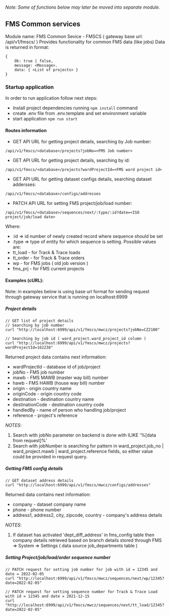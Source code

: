 ###### Note: Some of functions below may later be moved into separate module.

## FMS Common services
Module name: FMS Common Sevice - FMSCS ( gateway base url: /api/v1/fmscs/ )
Provides functionality for common FMS data (like jobs)
Data is returned in format:
```
{
	Ok: true | false,
	message: <Message>.
	data: { <List of projects> }
}
```	

### Startup application
In order to run application follow next steps:
* Install project dependencies running ```npm install``` command
* create .env file from .env.template and set environment variable
* start application ```npm run start```

#### Routes information
* GET API URL for getting project details, searching by Job number:

```/api/v1/fmscs/<database>/projects?jobNo=<FMS Job number>```

* GET API URL for getting project details, searching by id:

```/api/v1/fmscs/<database>/projects?wardProjectId=<FMS ward project id>```

* GET API URL for getting dataset configs details, searching dataset addersses:

```/api/v1/fmscs/<database>/configs/addresses```

* PATCH API URL for setting FMS project/job/load number:

```/api/v1/fmscs/<database>/sequences/next/:type/:id?date=<ISO project/job/load date>```

Where:
* :id => id number of newly created record where sequence should be set 
* :type => type of entity for which sequence is setting. Possible values are:
* tt_load - for Track & Trace loads
* tt_order - for Track & Trace orders
* wp - for FMS jobs ( old job version )
* fms_prj - for FMS current projects

#### Examples (cURL):


Note: in examples below is using base url format for sending request through gateway service that is running on localhost:6999


##### Project details
```
// GET list of project details
// Searching by job number  
curl "http://localhost:6999/api/v1/fmscs/mwcz/projects?jobNo=CZ2100"

// Searching by job id ( ward_project.ward_project_id column )  
curl "http://localhost:6999/api/v1/fmscs/mwcz/projects?wardProjectId=162238"
```

Returned project data contains next information:
- wardProjectId - database id of job/project
- jobNo - FMS job number
- mawb - FMS MAWB (master way bill) number
- hawb - FMS HAWB (house way bill) number
- origin - origin country name 
- originCode - origin country code
- destination - destination country name
- destinationCode - destination country code
- handledBy - name of person who handling job/project
- reference - project's reference 


*NOTES*:
1) Search with jobNo parameter on backend is done with ILIKE '%[data from request]%'
2) Search with jobNumber is searching for pattern in ward_project.job_no | ward_project.mawb | ward_project.reference fields, so either value could be provided in request query.

##### Getting FMS config details
```
// GET dataset address details
curl "http://localhost:6999/api/v1/fmscs/mwcz/configs/addresses"

```

Returned data contains next information:
- company - dataset company name
- phone - phone number
- address1, address2, city, zipcode, country - company's address details


*NOTES*:
1) If dataset has activated 'dept_diff_address' in fms_config table then company details retrieved based on branch details stored through FMS => System => Settings ( data source job_departments table )

##### Setting Project/job/load/order sequence number
```
// PATCH request for setting job number for job with id = 12345 and date = 2022-02-05
curl "http://localhost:6999/api/v1/fmscs/mwcz/sequences/next/wp/12345?date=2022-02-05"

// PATCH request for setting sequence number for Track & Trace Load with id = 12345 and date = 2021-12-15
curl "http://localhost:6999/api/v1/fmscs/mwcz/sequences/next/tt_load/12345?date=2022-02-05"
```